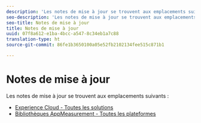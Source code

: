 ```yaml
---
description: 'Les notes de mise à jour se trouvent aux emplacements suivants. '
seo-description: 'Les notes de mise à jour se trouvent aux emplacements suivants. '
seo-title: Notes de mise à jour
title: Notes de mise à jour
uuid: 07f8a612-e1ba-4bcc-a547-8c34eb1a7c88
translation-type: ht
source-git-commit: 86fe1b3650100a05e52fb2102134fee515c871b1

---
```



# Notes de mise à jour

Les notes de mise à jour se trouvent aux emplacements suivants :

* [Experience Cloud - Toutes les solutions](https://marketing.adobe.com/resources/help/fr_FR/whatsnew/)
* [Bibliothèques AppMeasurement - Toutes les plateformes](Phttps://marketing.adobe.com/resources/help/fr_FR/sc/appmeasurement/release/)

